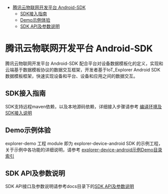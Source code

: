 * [腾讯云物联网开发平台 Android-SDK](#腾讯云物联网开发平台-Android-SDK)
  * [SDK接入指南](#SDK接入指南)
  * [Demo示例体验](#Demo示例体验)
  * [SDK API及参数说明](#SDK-API及参数说明)

# 腾讯云物联网开发平台 Android-SDK
腾讯云物联网开发平台 Android-SDK 配合平台对设备数据模板化的定义，实现和云端基于数据模板协议的数据交互框架，开发者基于IoT_Explorer Android SDK数据模板框架，快速实现设备和平台、设备和应用之间的数据交互。

## SDK接入指南
SDK支持远程maven依赖，以及本地源码依赖，详细接入步骤请参考 [编译环境及SDK接入说明](https://github.com/tencentyun/iot-device-java/blob/master/explorer-device-android/docs/编译环境及SDK接入说明.md)

## Demo示例体验
explorer-demo 工程 module 即为 explorer-device-android SDK 的示例工程，关于示例中各功能的详细说明，请参考 [explorer-device-android示例Demo目录索引](https://github.com/tencentyun/iot-device-java/blob/master/explorer-device-android/docs/explorer-device-android示例Demo目录索引.md)

## SDK API及参数说明
SDK API接口及参数说明请参考docs目录下的[SDK API及参数说明](https://github.com/tencentyun/iot-device-java/blob/master/explorer-device-android/docs/SDK%20API及参数说明.md)
